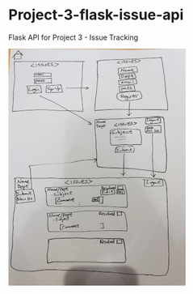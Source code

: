 # Project-3-flask-issue-api
Flask API for Project 3 - Issue Tracking 

![wireframe](/images/P3_Wireframe.png)
